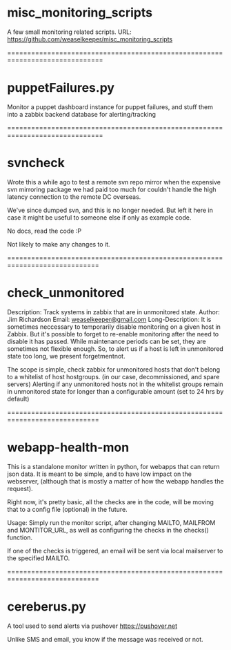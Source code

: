misc_monitoring_scripts
=======================

A few small monitoring related scripts.
URL: https://github.com/weaselkeeper/misc_monitoring_scripts

==============================================================================

puppetFailures.py
=====================

Monitor a puppet dashboard instance for puppet failures, and stuff them into 
a zabbix backend database for alerting/tracking


==============================================================================

svncheck
===========

Wrote this a while ago to test a remote svn repo mirror when the expensive svn
mirroring package we had paid too much for couldn't handle the high latency
connection to the remote DC overseas.

We've since dumped svn, and this is no longer needed.  But left it here in case
it might be useful to someone else if only as example code.

No docs, read the code :P

Not likely to make any changes to it.


=============================================================================

check_unmonitored
===========

Description: Track systems in zabbix that are in unmonitored state.
Author: Jim Richardson
Email: weaselkeeper@gmail.com
Long-Description:
  It is sometimes neccessary to temporarily disable monitoring on a given host
in Zabbix. But it's possible to forget to re-enable monitoring after the need
to disable it has passed.  While maintenance periods can be set, they are
sometimes not flexible enough. So, to alert us if a host is left in unmonitored
state too long, we present forgetmentnot.

The scope is simple, check zabbix for unmonitored hosts that don't belong to a
whitelist of host hostgroups. (in our case, decommissioned, and spare servers)
Alerting if any unmonitored hosts not in the whitelist groups remain in
unmonitored state for longer than a configurable amount (set to 24 hrs by
default)

=============================================================================

webapp-health-mon
=================

This is a standalone monitor written in python, for webapps that can return 
json data. It is meant to be simple, and to have low impact on the webserver,
(although that is mostly a matter of how the webapp handles the request).

Right now, it's pretty basic, all the checks are in the code, will be moving
that to a config file (optional) in the future.

Usage:  Simply run the monitor script, after changing MAILTO, MAILFROM and
MONTITOR_URL, as well as configuring the checks in the checks() function.

If one of the checks is triggered, an email will be sent via local mailserver
to the specified MAILTO. 

=============================================================================

cereberus.py
==================

A tool used to send alerts via pushover <https://pushover.net>

Unlike SMS and email, you know if the message was received or not.

